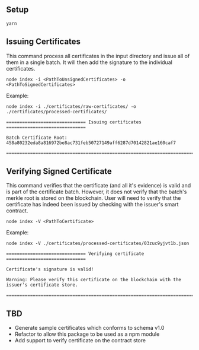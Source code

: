 ## Setup

```
yarn
```

## Issuing Certificates

This command process all certificates in the input directory and issue all of them in a single batch. It will then add the signature to the individual certificates. 

```
node index -i <PathToUnsignedCertificates> -o <PathToSignedCertificates>
```

Example:
```
node index -i ./certificates/raw-certificates/ -o ./certificates/processed-certificates/

============================== Issuing certificates ==============================

Batch Certificate Root:
458a80232eda8a816972be8ac731feb50727149aff6287d70142821ae160caf7

===================================================================================
```

## Verifying Signed Certificate

This command verifies that the certificate (and all it's evidence) is valid and is part of the certificate batch. However, it does not verify that the batch's merkle root is stored on the blockchain. User will need to verify that the certificate has indeed been issued by checking with the issuer's smart contract. 

```
node index -V <PathToCertificate>
```

Example:
```
node index -V ./certificates/processed-certificates/03zuc9yjvt1b.json

============================== Verifying certificate ==============================

Certificate's signature is valid!

Warning: Please verify this certificate on the blockchain with the issuer's certificate store.

===================================================================================
```

## TBD

- Generate sample certificates which conforms to schema v1.0
- Refactor to allow this package to be used as a npm module
- Add support to verify certificate on the contract store